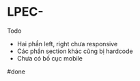 # LPEC-
Todo
 - Hai phần left, right chưa responsive
 - Các phần section khác cũng bị hardcode
 - Chưa có bố cục mobile



 #done
 

